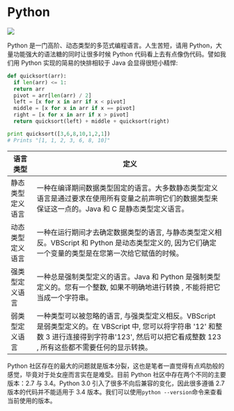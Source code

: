 # Python

![](https://realpython.com/learn/python-first-steps/images/pythonlogo.jpg)

Python 是一门高阶、动态类型的多范式编程语言。人生苦短，请用 Python，大量功能强大的语法糖的同时让很多时候 Python 代码看上去有点像伪代码。譬如我们用 Python 实现的简易的快排相较于 Java 会显得很短小精悍:

```py
def quicksort(arr):
  if len(arr) <= 1:
  return arr
  pivot = arr[len(arr) / 2]
  left = [x for x in arr if x < pivot]
  middle = [x for x in arr if x == pivot]
  right = [x for x in arr if x > pivot]
  return quicksort(left) + middle + quicksort(right)

print quicksort([3,6,8,10,1,2,1])
# Prints "[1, 1, 2, 3, 6, 8, 10]"
```

| 语言类型         | 定义                                                                                                                                                                                                   |
| ---------------- | ------------------------------------------------------------------------------------------------------------------------------------------------------------------------------------------------------ |
| 静态类型定义语言 | 一种在编译期间数据类型固定的语言。大多数静态类型定义语言是通过要求在使用所有变量之前声明它们的数据类型来保证这一点的。Java 和 C 是静态类型定义语言。                                                  |
| 动态类型定义语言 | 一种在运行期间才去确定数据类型的语言, 与静态类型定义相反。VBScript 和 Python 是动态类型定义的, 因为它们确定一个变量的类型是在您第一次给它赋值的时候。                                                 |
| 强类型定义语言   | 一种总是强制类型定义的语言。Java 和 Python 是强制类型定义的。您有一个整数, 如果不明确地进行转换 , 不能将把它当成一个字符串。                                                                          |
| 弱类型定义语言   | 一种类型可以被忽略的语言, 与强类型定义相反。VBScript 是弱类型定义的。在 VBScript 中, 您可以将字符串 '12' 和整数 3 进行连接得到字符串'123', 然后可以把它看成整数 123 , 所有这些都不需要任何的显示转换。|

Python 社区存在的最大的问题就是版本分裂，这也是笔者一直觉得有点鸡肋般的感觉，毕竟对于处女座而言实在是难受。目前 Python 社区中存在两个不同的主要版本：2.7 与 3.4。Python 3.0 引入了很多不向后兼容的变化，因此很多遵循 2.7 版本的代码并不能适用于 3.4 版本。我们可以使用`python --version`命令来查看当前使用的版本。
